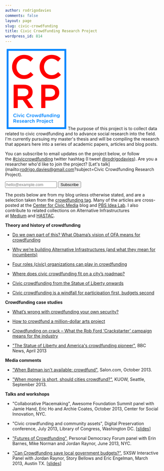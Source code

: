 ```yaml
---
author: rodrigodavies
comments: false
layout: page
slug: civic-crowdfunding
title: Civic Crowdfunding Research Project
wordpress_id: 814
---
```


<img src="logo_white.png" class="nocircle">The purpose of this project is to collect data related to civic crowdfunding and to advance social research into the field. I'm currently pursuing my master's thesis and will be compiling the research that appears here into a series of academic papers, articles and blog posts.

You can subscribe to email updates on the project below, or follow the [#civiccrowdfunding](https://twitter.com/search?q=civiccrowdfunding) twitter hashtag (I tweet [@rodrigodavies](http://twitter.com/rodrigodavies)). Are you a researcher who'd like to join the project? [Let's talk](mailto:rodrigo.davies@gmail.com?subject=Civic Crowdfunding Research Project).

<p>
<form class="form-inline" id="mc-embedded-subscribe-form" action="http://rodrigodavies.us5.list-manage.com/subscribe/post?u=de978e08f4c1fc492f3be830d&amp;id=3cdf68e61c" method="post" name="mc-embedded-subscribe-form" novalidate="" target="_blank">
<input class="email" id="mce-EMAIL" type="email" name="EMAIL" placeholder="hello@example.com" required="" size="18" value=""> <input class="btn btn-danger" type="submit" name="subscribe" value="Subscribe">
</form>
</p>

The posts below are from my blog unless otherwise stated, and are a selection taken from the [crowdfunding tag]( /tag/crowdfunding/). Many of the articles are cross-posted at the [Center for Civic Media](http://civic.mit.edu/users/rodrigodavies) blog and [PBS Idea Lab](http://www.pbs.org/idealab/author/rdavies/). I also contribute to related collections on Alternative Infrastructures at [Medium](https://medium.com/alternative-infrastructures) and [HASTAC](http://www.hastac.org/groups/alternative-infrastructures). 


**Theory and history of crowdfunding**
	
  * [Do we own part of this? What Obama’s vision of OFA means for crowdfunding](/blog/2013/10/02/do-we-own-part-of-this-what-obamas-vision-of-ofa-means-for-crowdfunding.html)

  * [Why we’re building Alternative Infrastructures (and what they mean for incumbents)](/blog/2013/09/09/why-were-building-alternative-infrastructures-and-what-they-mean-for-incumbents.html)

  * [Four roles (civic) organizations can play in crowdfunding](/blog/2013/07/24/four-roles-civic-organizations-can-play-in-crowdfunding.html)

  * [Where does civic crowdfunding fit on a city’s roadmap?](/blog/2013/06/15/where-does-civic-crowdfunding-fit-on-a-city-roadmap.html)

  * [Civic crowdfunding from the Statue of Liberty onwards](/blog/2013/02/19/civic-crowdfunding-from-the-statue-of-liberty-to-now.html)
	
  * [Civic crowdfunding is a windfall for participation first, budgets second](/blog/2013/01/17/civic-crowdfunding-is-a-windfall-for-participation-not-budgets.html)


**Crowdfunding case studies**
	
  * [What’s wrong with crowdfunding your own security?](/blog/2013/10/10/whats-wrong-with-crowdfunding-your-own-security.html)
	
  * [How to crowdfund a million-dollar arts project](/blog/2013/09/16/how-to-crowdfund-a-million-dollar-arts-project.html)
	
  * [Crowdfunding on crack – What the Rob Ford ‘Crackstarter’ campaign means for the industry](/blog/2013/05/22/crowdfunding-on-crack.html)
	
  * ["The Statue of Liberty and America's crowdfunding pioneer"](http://www.bbc.co.uk/news/magazine-21932675), BBC News, April 2013


**Media comments**
	
  * ["When Batman isn't available: crowdfund"](http://www.salon.com/2013/10/11/when_batman_isnt_available_crowd_fund/), Salon.com, October 2013.
	
  * ["When money is short, should cities crowdfund?"](http://kuow.org/post/when-money-short-should-cities-crowdfund), KUOW, Seattle, September 2013.


**Talks and workshops**

  * "Collaborative Placemaking", Awesome Foundation Summit panel with Jamie Hand, Eric Ho and Archie Coates, October 2013, Center for Social Innovation, NYC. 

  * "Civic crowdfunding and community assets", Digital Preservation conference, July 2013, Library of Congress, Washington DC. [[slides](LoC_presentation_RD.pdf)]

  * ["Futures of Crowdfunding"](http://personaldemocracy.com/conferences/nyc/2013/program), Personal Democracy Forum panel with Erin Barnes, Mike Norman and Jordan Raynor, June 2013, NYC.

  * ["Can Crowdfunding save local government budgets?"](http://schedule.sxsw.com/2013/events/event_IAP984), SXSW Interactive Panel with Jordan Raynor, Story Bellows and Eric Engelman, March 2013, Austin TX. [[slides](civic_crowdfunding_pres.pdf)]



